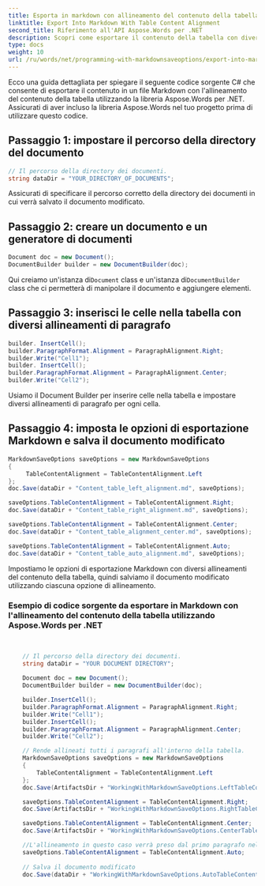 ```yaml
---
title: Esporta in markdown con allineamento del contenuto della tabella
linktitle: Export Into Markdown With Table Content Alignment
second_title: Riferimento all'API Aspose.Words per .NET
description: Scopri come esportare il contenuto della tabella con diversi allineamenti in file Markdown utilizzando Aspose.Words per .NET.
type: docs
weight: 10
url: /ru/words/net/programming-with-markdownsaveoptions/export-into-markdown-with-table-content-alignment/
---
```

Ecco una guida dettagliata per spiegare il seguente codice sorgente C# che consente di esportare il contenuto in un file Markdown con l'allineamento del contenuto della tabella utilizzando la libreria Aspose.Words per .NET. Assicurati di aver incluso la libreria Aspose.Words nel tuo progetto prima di utilizzare questo codice.

## Passaggio 1: impostare il percorso della directory del documento

```csharp
// Il percorso della directory dei documenti.
string dataDir = "YOUR_DIRECTORY_OF_DOCUMENTS";
```

Assicurati di specificare il percorso corretto della directory dei documenti in cui verrà salvato il documento modificato.

## Passaggio 2: creare un documento e un generatore di documenti

```csharp
Document doc = new Document();
DocumentBuilder builder = new DocumentBuilder(doc);
```

 Qui creiamo un'istanza di`Document` class e un'istanza di`DocumentBuilder` class che ci permetterà di manipolare il documento e aggiungere elementi.

## Passaggio 3: inserisci le celle nella tabella con diversi allineamenti di paragrafo

```csharp
builder. InsertCell();
builder.ParagraphFormat.Alignment = ParagraphAlignment.Right;
builder.Write("Cell1");
builder. InsertCell();
builder.ParagraphFormat.Alignment = ParagraphAlignment.Center;
builder.Write("Cell2");
```

Usiamo il Document Builder per inserire celle nella tabella e impostare diversi allineamenti di paragrafo per ogni cella.

## Passaggio 4: imposta le opzioni di esportazione Markdown e salva il documento modificato

```csharp
MarkdownSaveOptions saveOptions = new MarkdownSaveOptions
{
     TableContentAlignment = TableContentAlignment.Left
};
doc.Save(dataDir + "Content_table_left_alignment.md", saveOptions);

saveOptions.TableContentAlignment = TableContentAlignment.Right;
doc.Save(dataDir + "Content_table_right_alignment.md", saveOptions);

saveOptions.TableContentAlignment = TableContentAlignment.Center;
doc.Save(dataDir + "Content_table_alignment_center.md", saveOptions);

saveOptions.TableContentAlignment = TableContentAlignment.Auto;
doc.Save(dataDir + "Content_table_auto_alignment.md", saveOptions);
```

Impostiamo le opzioni di esportazione Markdown con diversi allineamenti del contenuto della tabella, quindi salviamo il documento modificato utilizzando ciascuna opzione di allineamento.

### Esempio di codice sorgente da esportare in Markdown con l'allineamento del contenuto della tabella utilizzando Aspose.Words per .NET

```csharp

            
	// Il percorso della directory dei documenti.
    string dataDir = "YOUR DOCUMENT DIRECTORY";
	
	Document doc = new Document();
	DocumentBuilder builder = new DocumentBuilder(doc);

	builder.InsertCell();
	builder.ParagraphFormat.Alignment = ParagraphAlignment.Right;
	builder.Write("Cell1");
	builder.InsertCell();
	builder.ParagraphFormat.Alignment = ParagraphAlignment.Center;
	builder.Write("Cell2");

	// Rende allineati tutti i paragrafi all'interno della tabella.
	MarkdownSaveOptions saveOptions = new MarkdownSaveOptions
	{
		TableContentAlignment = TableContentAlignment.Left
	};
	doc.Save(ArtifactsDir + "WorkingWithMarkdownSaveOptions.LeftTableContentAlignment.md", saveOptions);

	saveOptions.TableContentAlignment = TableContentAlignment.Right;
	doc.Save(ArtifactsDir + "WorkingWithMarkdownSaveOptions.RightTableContentAlignment.md", saveOptions);

	saveOptions.TableContentAlignment = TableContentAlignment.Center;
	doc.Save(ArtifactsDir + "WorkingWithMarkdownSaveOptions.CenterTableContentAlignment.md", saveOptions);

	//L'allineamento in questo caso verrà preso dal primo paragrafo nella corrispondente colonna della tabella.
	saveOptions.TableContentAlignment = TableContentAlignment.Auto;
	
	// Salva il documento modificato
	doc.Save(dataDir + "WorkingWithMarkdownSaveOptions.AutoTableContentAlignment.md", saveOptions);
            
        
```
